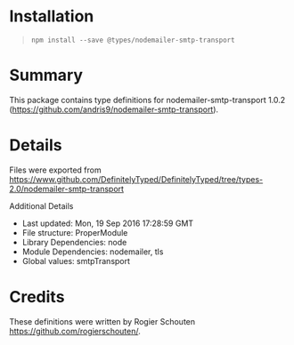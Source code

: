 # Installation
> `npm install --save @types/nodemailer-smtp-transport`

# Summary
This package contains type definitions for nodemailer-smtp-transport 1.0.2 (https://github.com/andris9/nodemailer-smtp-transport).

# Details
Files were exported from https://www.github.com/DefinitelyTyped/DefinitelyTyped/tree/types-2.0/nodemailer-smtp-transport

Additional Details
 * Last updated: Mon, 19 Sep 2016 17:28:59 GMT
 * File structure: ProperModule
 * Library Dependencies: node
 * Module Dependencies: nodemailer, tls
 * Global values: smtpTransport

# Credits
These definitions were written by Rogier Schouten <https://github.com/rogierschouten/>.
